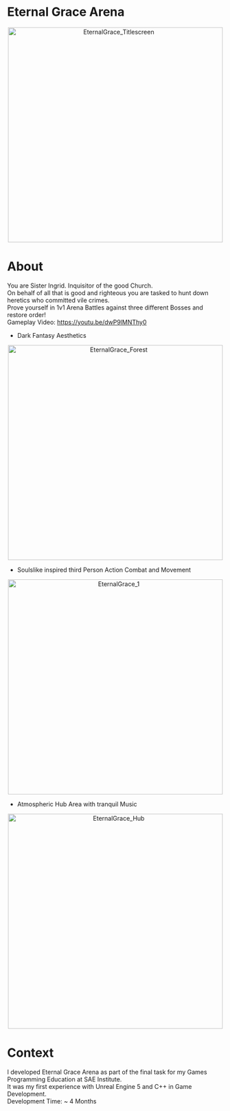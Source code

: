 # Eternal Grace Arena
<div align="center">
<img src="https://github.com/user-attachments/assets/aae29348-8c69-40fa-977a-e76bf4f3752b" alt="EternalGrace_Titlescreen" width="500"/>  
 </div>

# About
You are Sister Ingrid. Inquisitor of the good Church.  
On behalf of all that is good and righteous you are tasked to hunt down heretics who committed vile crimes.  
Prove yourself in 1v1 Arena Battles against three different Bosses and restore order!  
Gameplay Video: https://youtu.be/dwP9lMNThy0  

- Dark Fantasy Aesthetics
 <div align="center">
  <img src="https://github.com/user-attachments/assets/cfaa5e01-34d2-4796-ac70-15f757b4a430" alt="EternalGrace_Forest" width="500"/>
   </div>

- Soulslike inspired third Person Action Combat and Movement
 <div align="center">
  <img src="https://github.com/user-attachments/assets/83c39256-b275-4745-a11f-10ce6586b1d6" alt="EternalGrace_1" width="500"/>
   </div>

- Atmospheric Hub Area with tranquil Music
 <div align="center">
  <img src="https://github.com/user-attachments/assets/66ec7f16-e9ac-436c-b183-bc6a9aab3df3" alt="EternalGrace_Hub" width="500"/>
   </div>

# Context
I developed Eternal Grace Arena as part of the final task for my Games Programming Education at SAE Institute.  
It was my first experience with Unreal Engine 5 and C++ in Game Development.  
Development Time: ~ 4 Months
